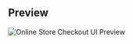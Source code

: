 
## Preview

![Online Store Checkout UI Preview](https://github.com/ebulfez21/Html_Task/blob/main/form1/SharedScreenshot.jpg)